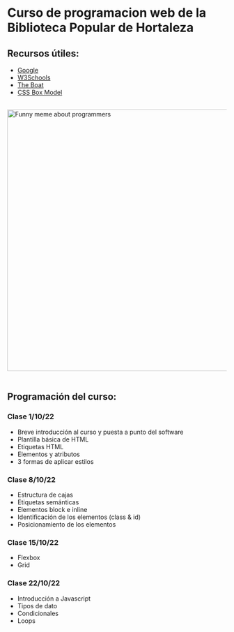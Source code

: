 # Curso de programacion web de la Biblioteca Popular de Hortaleza

## Recursos útiles:

-   [Google](https://google.com)
-   [W3Schools](https://www.w3schools.com/html/default.asp)
-   [The Boat](https://www.sbs.com.au/theboat/)
-   [CSS Box Model](https://www.w3schools.com/css/css_boxmodel.asp)

<br>
<img src="https://i.redd.it/ym8b0522lbh81.jpg" alt="Funny meme about programmers" style="width:600px;display:block;margin:0 auto;"/>
<br>

## Programación del curso:

### Clase 1/10/22

-   Breve introducción al curso y puesta a punto del software
-   Plantilla básica de HTML
-   Etiquetas HTML
-   Elementos y atributos
-   3 formas de aplicar estilos

### Clase 8/10/22

-   Estructura de cajas
-   Etiquetas semánticas
-   Elementos block e inline
-   Identificación de los elementos (class & id)
-   Posicionamiento de los elementos

### Clase 15/10/22

-   Flexbox
-   Grid

### Clase 22/10/22

-   Introducción a Javascript
-   Tipos de dato
-   Condicionales
-   Loops

